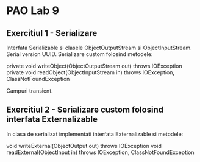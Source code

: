 # PAO Lab 9

## Exercitiul 1 - Serializare

Interfata Serializable si clasele ObjectOutputStream si ObjectInputStream.
Serial version UUID.
Serializare custom folosind metodele:

private void writeObject(ObjectOutputStream out) throws IOException
private void readObject(ObjectInputStream in) throws IOException, ClassNotFoundException

Campuri transient.

## Exercitiul 2 - Serializare custom folosind interfata Externalizable

In clasa de serializat implementati interfata Externalizable si metodele:

void writeExternal(ObjectOutput out) throws IOException
void readExternal(ObjectInput in) throws IOException, ClassNotFoundException


